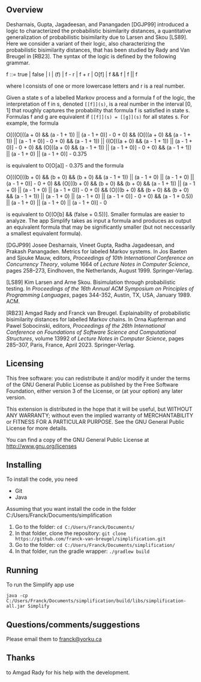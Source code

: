 Overview
--------

Desharnais, Gupta, Jagadeesan, and Panangaden [DGJP99] introduced a logic to characterized the probabilistic bisimilarity distances, a quantitative generalization of probabilistic bisimilarity due to Larsen and Skou [LS89].  Here we consider a variant of their logic, also characterizing the probabilistic bisimilarity distances, that has been studied by Rady and Van Breugel in [RB23].  The syntax of the logic is defined by the following grammar.

f ::= true | false | l | (f) | f - r | f + r | O[f] | f && f | f || f

where l consists of one or more lowercase letters and r is a real number.

Given a state s of a labelled Markov process and a formula f of the logic, the interpretation of f in s, denoted `[[f]](s)`, is a real number in the interval [0, 1] that roughly captures the probability that formula f is satisfied in state s.  
Formulas f and g are equivalent if `[[f]](s) = [[g]](s)` for all states s.  For example, the formula

O[((O[((a + 0) && (a - 1 + 1)) || (a - 1 + 0)] - 0 + 0) && (O[((a + 0) && (a - 1 + 1)) || (a - 1 + 0)] - 0 + 0) && (a - 1 + 1)) || ((O[((a + 0) && (a - 1 + 1)) || (a - 1 + 0)] - 0 + 0) && (O[((a + 0) && (a - 1 + 1)) || (a - 1 + 0)] - 0 + 0) && (a - 1 + 1)) || (a - 1 + 0) || (a - 1 + 0)] - 0.375

is equivalent to O[O[a]] - 0.375 and the formula

O[((O[((b + 0) && (b + 0) && (b + 0) && (a - 1 + 1)) || (a - 1 + 0) || (a - 1 + 0) || (a - 1 + 0)] - 0 + 0) && (O[((b + 0) && (b + 0) && (b + 0) && (a - 1 + 1)) || (a - 1 + 0) || (a - 1 + 0) || (a - 1 + 0)] - 0 + 0) && (O[((b + 0) && (b + 0) && (b + 0) && (a - 1 + 1)) || (a - 1 + 0) || (a - 1 + 0) || (a - 1 + 0)] - 0 + 0) && (a - 1 + 0.5)) || (a - 1 + 0) || (a - 1 + 0) || (a - 1 + 0)] - 0

is equivalent to O[(O[b] && (false + 0.5))].  Smaller formulas are easier to analyze.  The app Simplify takes as input a formula and produces as output an equivalent formula that may be significantly smaller (but not neccessarily a smallest equivalent formula).

[DGJP99] Josee Desharnais, Vineet Gupta, Radha Jagadeesan, and Prakash Panangaden. Metrics for labeled Markov systems. In Jos Baeten and Sjouke Mauw, editors, *Proceedings of 10th International Conference on Concurrency Theory*, volume 1664 of *Lecture Notes in Computer Science*, pages 258–273, Eindhoven, the Netherlands, August 1999. Springer-Verlag.  

[LS89] Kim Larsen and Arne Skou. Bisimulation through probabilistic testing. In *Proceedings of the 16th Annual ACM Symposium on Principles of Programming Languages*, pages 344-352, Austin, TX, USA, January 1989. ACM.  

[RB23] Amgad Rady and Franck van Breugel. Explainability of probabilistic bisimilarity distances for labelled Markov chains. In Orna Kupferman and Pawel Sobocinski, editors, *Proceedings of the 26th International Conference on Foundations of Software Science and Computational Structures*, volume 13992 of *Lecture Notes in Computer Science*, pages 285–307, Paris, France, April 2023. Springer-Verlag.  

Licensing
---------

This free software: you can redistribute it and/or modify it under the terms of the GNU General Public License as published by the Free Software Foundation, either version 3 of the License, or (at your option) any later version.

This extension is distributed in the hope that it will be useful, but WITHOUT ANY WARRANTY; without even the implied warranty of MERCHANTABILITY or FITNESS FOR A PARTICULAR PURPOSE.  See the GNU General Public License for more details.

You can find a copy of the GNU General Public License at http://www.gnu.org/licenses

Installing 
----------

To install the code, you need
- Git
- Java

Assuming that you want install the code in the folder C:/Users/Franck/Documents/simplification

1. Go to the folder: ```cd C:/Users/Franck/Documents/```
2. In that folder, clone the repository: ```git clone https://github.com/franck-van-breugel/simplification.git```
3. Go to the folder: ```cd C:/Users/Franck/Documents/simplification/```
3. In that folder, run the gradle wrapper: ```./gradlew build```

Running
-------

To run the Simplify app use

```java -cp C:/Users/Franck/Documents/simplification/build/libs/simplification-all.jar Simplify```

Questions/comments/suggestions
------------------------------

Please email them to franck@yorku.ca

Thanks
------

to Amgad Rady for his help with the development.
